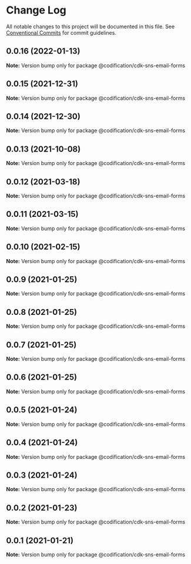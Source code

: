 # Change Log

All notable changes to this project will be documented in this file.
See [Conventional Commits](https://conventionalcommits.org) for commit guidelines.

## 0.0.16 (2022-01-13)

**Note:** Version bump only for package @codification/cdk-sns-email-forms





## 0.0.15 (2021-12-31)

**Note:** Version bump only for package @codification/cdk-sns-email-forms





## 0.0.14 (2021-12-30)

**Note:** Version bump only for package @codification/cdk-sns-email-forms





## 0.0.13 (2021-10-08)

**Note:** Version bump only for package @codification/cdk-sns-email-forms





## 0.0.12 (2021-03-18)

**Note:** Version bump only for package @codification/cdk-sns-email-forms





## 0.0.11 (2021-03-15)

**Note:** Version bump only for package @codification/cdk-sns-email-forms





## 0.0.10 (2021-02-15)

**Note:** Version bump only for package @codification/cdk-sns-email-forms





## 0.0.9 (2021-01-25)

**Note:** Version bump only for package @codification/cdk-sns-email-forms





## 0.0.8 (2021-01-25)

**Note:** Version bump only for package @codification/cdk-sns-email-forms





## 0.0.7 (2021-01-25)

**Note:** Version bump only for package @codification/cdk-sns-email-forms





## 0.0.6 (2021-01-25)

**Note:** Version bump only for package @codification/cdk-sns-email-forms





## 0.0.5 (2021-01-24)

**Note:** Version bump only for package @codification/cdk-sns-email-forms





## 0.0.4 (2021-01-24)

**Note:** Version bump only for package @codification/cdk-sns-email-forms





## 0.0.3 (2021-01-24)

**Note:** Version bump only for package @codification/cdk-sns-email-forms





## 0.0.2 (2021-01-23)

**Note:** Version bump only for package @codification/cdk-sns-email-forms





## 0.0.1 (2021-01-21)

**Note:** Version bump only for package @codification/cdk-sns-email-forms
